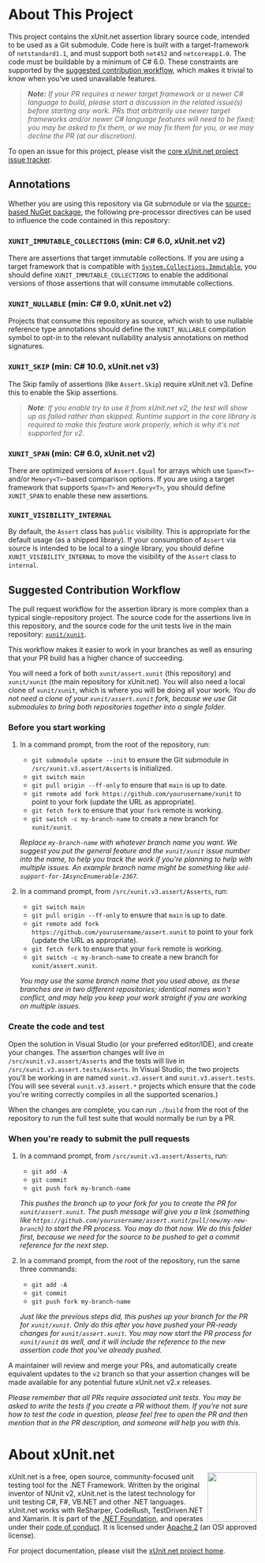 # About This Project

This project contains the xUnit.net assertion library source code, intended to be used as a Git submodule. Code here is built with a target-framework of `netstandard1.1`, and must support both `net452` and `netcoreapp1.0`. The code must be buildable by a minimum of C# 6.0. These constraints are supported by the [suggested contribution workflow](#suggested-contribution-workflow), which makes it trivial to know when you've used unavailable features.

> _**Note:** If your PR requires a newer target framework or a newer C# language to build, please start a discussion in the related issue(s) before starting any work. PRs that arbitrarily use newer target frameworks and/or newer C# language features will need to be fixed; you may be asked to fix them, or we may fix them for you, or we may decline the PR (at our discretion)._

To open an issue for this project, please visit the [core xUnit.net project issue tracker](https://github.com/xunit/xunit/issues).

## Annotations

Whether you are using this repository via Git submodule or via the [source-based NuGet package](https://www.nuget.org/packages/xunit.assert.source), the following pre-processor directives can be used to influence the code contained in this repository:

### `XUNIT_IMMUTABLE_COLLECTIONS` (min: C# 6.0, xUnit.net v2)

There are assertions that target immutable collections. If you are using a target framework that is compatible with [`System.Collections.Immutable`](https://www.nuget.org/packages/System.Collections.Immutable), you should define `XUNIT_IMMUTABLE_COLLECTIONS` to enable the additional versions of those assertions that will consume immutable collections.

### `XUNIT_NULLABLE` (min: C# 9.0, xUnit.net v2)

Projects that consume this repository as source, which wish to use nullable reference type annotations should define the `XUNIT_NULLABLE` compilation symbol to opt-in to the relevant nullability analysis annotations on method signatures.

### `XUNIT_SKIP` (min: C# 10.0, xUnit.net v3)

The Skip family of assertions (like `Assert.Skip`) require xUnit.net v3. Define this to enable the Skip assertions.

> _**Note**: If you enable try to use it from xUnit.net v2, the test will show up as failed rather than skipped. Runtime support in the core library is required to make this feature work properly, which is why it's not supported for v2._

### `XUNIT_SPAN` (min: C# 6.0, xUnit.net v2)

There are optimized versions of `Assert.Equal` for arrays which use `Span<T>`- and/or `Memory<T>`-based comparison options. If you are using a target framework that supports `Span<T>` and `Memory<T>`, you should define `XUNIT_SPAN` to enable these new assertions.

### `XUNIT_VISIBILITY_INTERNAL`

By default, the `Assert` class has `public` visibility. This is appropriate for the default usage (as a shipped library). If your consumption of `Assert` via source is intended to be local to a single library, you should define `XUNIT_VISIBILITY_INTERNAL` to move the visibility of the `Assert` class to `internal`.

## Suggested Contribution Workflow

The pull request workflow for the assertion library is more complex than a typical single-repository project. The source code for the assertions live in this repository, and the source code for the unit tests live in the main repository: [`xunit/xunit`](https://github.com/xunit/xunit).

This workflow makes it easier to work in your branches as well as ensuring that your PR build has a higher chance of succeeding.

You will need a fork of both `xunit/assert.xunit` (this repository) and `xunit/xunit` (the main repository for xUnit.net). You will also need a local clone of `xunit/xunit`, which is where you will be doing all your work. _You do not need a clone of your `xunit/assert.xunit` fork, because we use Git submodules to bring both repositories together into a single folder._

### Before you start working

1. In a command prompt, from the root of the repository, run:

   * `git submodule update --init` to ensure the Git submodule in `/src/xunit.v3.assert/Asserts` is initialized.
   * `git switch main`
   * `git pull origin --ff-only` to ensure that `main` is up to date.
   * `git remote add fork https://github.com/yourusername/xunit` to point to your fork (update the URL as appropriate).
   * `git fetch fork` to ensure that your `fork` remote is working.
   * `git switch -c my-branch-name` to create a new branch for `xunit/xunit`.

   _Replace `my-branch-name` with whatever branch name you want. We suggest you put the general feature and the `xunit/xunit` issue number into the name, to help you track the work if you're planning to help with multiple issues. An example branch name might be something like `add-support-for-IAsyncEnumerable-2367`._

1. In a command prompt, from `/src/xunit.v3.assert/Asserts`, run:

   * `git switch main`
   * `git pull origin --ff-only` to ensure that `main` is up to date.
   * `git remote add fork https://github.com/yourusername/assert.xunit` to point to your fork (update the URL as appropriate).
   * `git fetch fork` to ensure that your `fork` remote is working.
   * `git switch -c my-branch-name` to create a new branch for `xunit/assert.xunit`.

   _You may use the same branch name that you used above, as these branches are in two different repositories; identical names won't conflict, and may help you keep your work straight if you are working on multiple issues._

### Create the code and test

Open the solution in Visual Studio (or your preferred editor/IDE), and create your changes. The assertion changes will live in `/src/xunit.v3.assert/Asserts` and the tests will live in `/src/xunit.v3.assert.tests/Asserts`. In Visual Studio, the two projects you'll be working in are named `xunit.v3.assert` and `xunit.v3.assert.tests`. (You will see several `xunit.v3.assert.*` projects which ensure that the code you're writing correctly compiles in all the supported scenarios.)

When the changes are complete, you can run `./build` from the root of the repository to run the full test suite that would normally be run by a PR.

### When you're ready to submit the pull requests

1. In a command prompt, from `/src/xunit.v3.assert/Asserts`, run:

   * `git add -A`
   * `git commit`
   * `git push fork my-branch-name`

   _This pushes the branch up to your fork for you to create the PR for `xunit/assert.xunit`. The push message will give you a link (something like `https://github.com/yourusername/assert.xunit/pull/new/my-new-branch`) to start the PR process. You may do that now. We do this folder first, because we need for the source to be pushed to get a commit reference for the next step._

1. In a command prompt, from the root of the repository, run the same three commands:

   * `git add -A`
   * `git commit`
   * `git push fork my-branch-name`

   _Just like the previous steps did, this pushes up your branch for the PR for `xunit/xunit`. Only do this after you have pushed your PR-ready changes for `xunit/assert.xunit`. You may now start the PR process for `xunit/xunit` as well, and it will include the reference to the new assertion code that you've already pushed._

A maintainer will review and merge your PRs, and automatically create equivalent updates to the `v2` branch so that your assertion changes will be made available for any potential future xUnit.net v2.x releases.

_Please remember that all PRs require associated unit tests. You may be asked to write the tests if you create a PR without them. If you're not sure how to test the code in question, please feel free to open the PR and then mention that in the PR description, and someone will help you with this._

# About xUnit.net

[<img align="right" width="100px" src="https://raw.githubusercontent.com/xunit/media/main/dotnet-foundation.svg" />](https://dotnetfoundation.org/projects/project-detail/xunit)

xUnit.net is a free, open source, community-focused unit testing tool for the .NET Framework. Written by the original inventor of NUnit v2, xUnit.net is the latest technology for unit testing C#, F#, VB.NET and other .NET languages. xUnit.net works with ReSharper, CodeRush, TestDriven.NET and Xamarin. It is part of the [.NET Foundation](https://www.dotnetfoundation.org/), and operates under their [code of conduct](http://www.dotnetfoundation.org/code-of-conduct). It is licensed under [Apache 2](https://opensource.org/licenses/Apache-2.0) (an OSI approved license).

For project documentation, please visit the [xUnit.net project home](https://xunit.net/).
